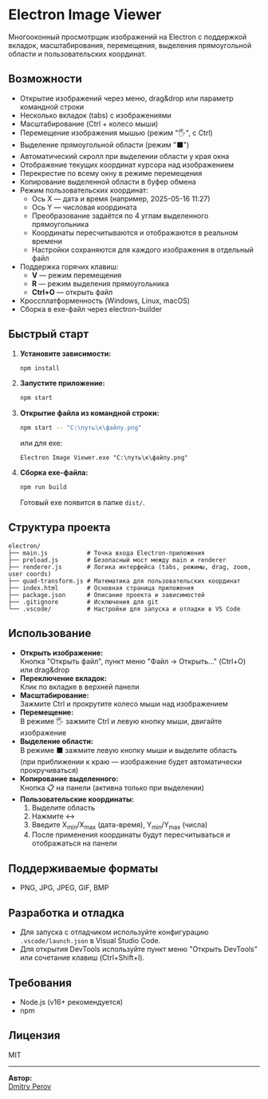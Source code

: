 # Electron Image Viewer

Многооконный просмотрщик изображений на Electron с поддержкой вкладок, масштабирования, перемещения, выделения прямоугольной области и пользовательских координат.

## Возможности

- Открытие изображений через меню, drag&drop или параметр командной строки
- Несколько вкладок (tabs) с изображениями
- Масштабирование (Ctrl + колесо мыши)
- Перемещение изображения мышью (режим "🖐️", с Ctrl)
- Выделение прямоугольной области (режим "⬛")
- Автоматический скролл при выделении области у края окна
- Отображение текущих координат курсора над изображением
- Перекрестие по всему окну в режиме перемещения
- Копирование выделенной области в буфер обмена
- Режим пользовательских координат:
  - Ось X — дата и время (например, 2025-05-16 11:27)
  - Ось Y — числовая координата
  - Преобразование задаётся по 4 углам выделенного прямоугольника
  - Координаты пересчитываются и отображаются в реальном времени
  - Настройки сохраняются для каждого изображения в отдельный файл
- Поддержка горячих клавиш:  
  - **V** — режим перемещения  
  - **R** — режим выделения прямоугольника  
  - **Ctrl+O** — открыть файл  
- Кроссплатформенность (Windows, Linux, macOS)
- Сборка в exe-файл через electron-builder

## Быстрый старт

1. **Установите зависимости:**
   ```sh
   npm install
   ```

2. **Запустите приложение:**
   ```sh
   npm start
   ```

3. **Открытие файла из командной строки:**
   ```sh
   npm start -- "C:\путь\к\файлу.png"
   ```
   или для exe:
   ```
   Electron Image Viewer.exe "C:\путь\к\файлу.png"
   ```

4. **Сборка exe-файла:**
   ```sh
   npm run build
   ```
   Готовый exe появится в папке `dist/`.

## Структура проекта

```
electron/
├── main.js           # Точка входа Electron-приложения
├── preload.js        # Безопасный мост между main и renderer
├── renderer.js       # Логика интерфейса (tabs, режимы, drag, zoom, user coords)
├── quad-transform.js # Математика для пользовательских координат
├── index.html        # Основная страница приложения
├── package.json      # Описание проекта и зависимостей
├── .gitignore        # Исключения для git
└── .vscode/          # Настройки для запуска и отладки в VS Code
```

## Использование

- **Открыть изображение:**  
  Кнопка "Открыть файл", пункт меню "Файл → Открыть..." (Ctrl+O) или drag&drop
- **Переключение вкладок:**  
  Клик по вкладке в верхней панели
- **Масштабирование:**  
  Зажмите Ctrl и прокрутите колесо мыши над изображением
- **Перемещение:**  
  В режиме 🖐️ зажмите Ctrl и левую кнопку мыши, двигайте изображение
- **Выделение области:**  
  В режиме ⬛ зажмите левую кнопку мыши и выделите область  
  (при приближении к краю — изображение будет автоматически прокручиваться)
- **Копирование выделенного:**  
  Кнопка 📋 на панели (активна только при выделении)
- **Пользовательские координаты:**  
  1. Выделите область  
  2. Нажмите ↔️  
  3. Введите X<sub>min</sub>/X<sub>max</sub> (дата-время), Y<sub>min</sub>/Y<sub>max</sub> (числа)  
  4. После применения координаты будут пересчитываться и отображаться на панели

## Поддерживаемые форматы

- PNG, JPG, JPEG, GIF, BMP

## Разработка и отладка

- Для запуска с отладчиком используйте конфигурацию `.vscode/launch.json` в Visual Studio Code.
- Для открытия DevTools используйте пункт меню "Открыть DevTools" или сочетание клавиш (Ctrl+Shift+I).

## Требования

- Node.js (v16+ рекомендуется)
- npm

## Лицензия

MIT

---

**Автор:**  
[Dmitry Perov](https://github.com/dperov)
